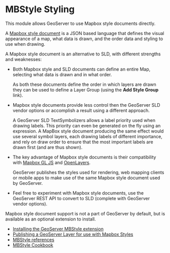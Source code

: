 # MBStyle Styling

This module allows GeoServer to use Mapbox style documents directly.

A [Mapbox style document](https://www.mapbox.com/mapbox-gl-js/style-spec/) is a JSON based language that defines the visual appearance of a map, what data is drawn, and the order data and styling to use when drawing.

A Mapbox style document is an alternative to SLD, with different strengths and weaknesses:

-   Both Mapbox style and SLD documents can define an entire Map, selecting what data is drawn and in what order.

    As both these documents define the order in which layers are drawn they can be used to define a Layer Group (using the **Add Style Group** link).

-   Mapbox style documents provide less control then the GeoServer SLD vendor options or accomplish a result using a different approach.

    A GeoServer SLD TextSymbolizers allows a label priority used when drawing labels. This priority can even be generated on the fly using an expression. A MapBox style document producing the same effect would use several symbol layers, each drawing labels of different importance, and rely on draw order to ensure that the most important labels are drawn first (and are thus shown).

-   The key advantage of Mapbox style documents is their compatibility with [Mapbox GL JS](https://docs.mapbox.com/mapbox-gl-js/) and [OpenLayers](https://openlayers.org).

    GeoServer publishes the styles used for rendering, web mapping clients or mobile apps to make use of the same Mapbox style document used by GeoServer.

-   Feel free to experiment with Mapbox style documents, use the GeoServer REST API to convert to SLD (complete with GeoServer vendor options).

Mapbox style document support is not a part of GeoServer by default, but is available as an optional extension to install.

<div class="grid cards" markdown>

-   [Installing the GeoServer MBStyle extension](installing.md)
-   [Publishing a GeoServer Layer for use with Mapbox Styles](source.md)
-   [MBStyle references](reference/index.md)
-   [MBStyle Cookbook](cookbook/index.md)

</div>
